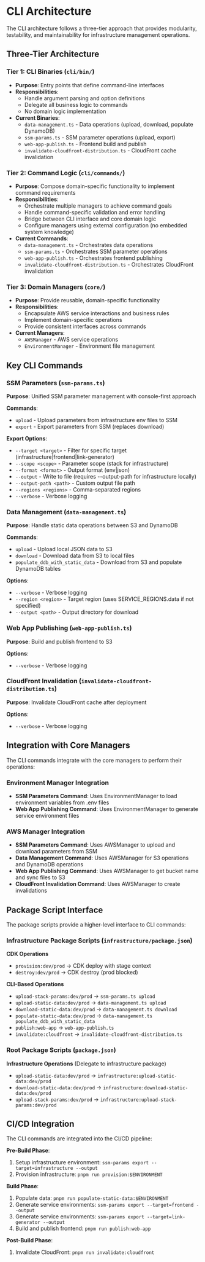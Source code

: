 # CLI Architecture

The CLI architecture follows a three-tier approach that provides modularity, testability, and maintainability for infrastructure management operations.

## Three-Tier Architecture

### Tier 1: CLI Binaries (`cli/bin/`)

- **Purpose**: Entry points that define command-line interfaces
- **Responsibilities**:
  - Handle argument parsing and option definitions
  - Delegate all business logic to commands
  - No domain logic implementation
- **Current Binaries**:
  - `data-management.ts` - Data operations (upload, download, populate DynamoDB)
  - `ssm-params.ts` - SSM parameter operations (upload, export)
  - `web-app-publish.ts` - Frontend build and publish
  - `invalidate-cloudfront-distribution.ts` - CloudFront cache invalidation

### Tier 2: Command Logic (`cli/commands/`)

- **Purpose**: Compose domain-specific functionality to implement command requirements
- **Responsibilities**:
  - Orchestrate multiple managers to achieve command goals
  - Handle command-specific validation and error handling
  - Bridge between CLI interface and core domain logic
  - Configure managers using external configuration (no embedded system knowledge)
- **Current Commands**:
  - `data-management.ts` - Orchestrates data operations
  - `ssm-params.ts` - Orchestrates SSM parameter operations
  - `web-app-publish.ts` - Orchestrates frontend publishing
  - `invalidate-cloudfront-distribution.ts` - Orchestrates CloudFront invalidation

### Tier 3: Domain Managers (`core/`)

- **Purpose**: Provide reusable, domain-specific functionality
- **Responsibilities**:
  - Encapsulate AWS service interactions and business rules
  - Implement domain-specific operations
  - Provide consistent interfaces across commands
- **Current Managers**:
  - `AWSManager` - AWS service operations
  - `EnvironmentManager` - Environment file management

## Key CLI Commands

### SSM Parameters (`ssm-params.ts`)

**Purpose**: Unified SSM parameter management with console-first approach

**Commands**:

- `upload` - Upload parameters from infrastructure env files to SSM
- `export` - Export parameters from SSM (replaces download)

**Export Options**:

- `--target <target>` - Filter for specific target (infrastructure|frontend|link-generator)
- `--scope <scope>` - Parameter scope (stack for infrastructure)
- `--format <format>` - Output format (env|json)
- `--output` - Write to file (requires --output-path for infrastructure locally)
- `--output-path <path>` - Custom output file path
- `--regions <regions>` - Comma-separated regions
- `--verbose` - Verbose logging

### Data Management (`data-management.ts`)

**Purpose**: Handle static data operations between S3 and DynamoDB

**Commands**:

- `upload` - Upload local JSON data to S3
- `download` - Download data from S3 to local files
- `populate_ddb_with_static_data` - Download from S3 and populate DynamoDB tables

**Options**:

- `--verbose` - Verbose logging
- `--region <region>` - Target region (uses SERVICE_REGIONS.data if not specified)
- `--output <path>` - Output directory for download

### Web App Publishing (`web-app-publish.ts`)

**Purpose**: Build and publish frontend to S3

**Options**:

- `--verbose` - Verbose logging

### CloudFront Invalidation (`invalidate-cloudfront-distribution.ts`)

**Purpose**: Invalidate CloudFront cache after deployment

**Options**:

- `--verbose` - Verbose logging

## Integration with Core Managers

The CLI commands integrate with the core managers to perform their operations:

### Environment Manager Integration

- **SSM Parameters Command**: Uses EnvironmentManager to load environment variables from .env files
- **Web App Publishing Command**: Uses EnvironmentManager to generate service environment files

### AWS Manager Integration

- **SSM Parameters Command**: Uses AWSManager to upload and download parameters from SSM
- **Data Management Command**: Uses AWSManager for S3 operations and DynamoDB operations
- **Web App Publishing Command**: Uses AWSManager to get bucket name and sync files to S3
- **CloudFront Invalidation Command**: Uses AWSManager to create invalidations

## Package Script Interface

The package scripts provide a higher-level interface to CLI commands:

### Infrastructure Package Scripts (`infrastructure/package.json`)

**CDK Operations**

- `provision:dev/prod` → CDK deploy with stage context
- `destroy:dev/prod` → CDK destroy (prod blocked)

**CLI-Based Operations**

- `upload-stack-params:dev/prod` → `ssm-params.ts upload`
- `upload-static-data:dev/prod` → `data-management.ts upload`
- `download-static-data:dev/prod` → `data-management.ts download`
- `populate-static-data:dev/prod` → `data-management.ts populate_ddb_with_static_data`
- `publish:web-app` → `web-app-publish.ts`
- `invalidate:cloudfront` → `invalidate-cloudfront-distribution.ts`

### Root Package Scripts (`package.json`)

**Infrastructure Operations** (Delegate to infrastructure package)

- `upload-static-data:dev/prod` → `infrastructure:upload-static-data:dev/prod`
- `download-static-data:dev/prod` → `infrastructure:download-static-data:dev/prod`
- `upload-stack-params:dev/prod` → `infrastructure:upload-stack-params:dev/prod`

## CI/CD Integration

The CLI commands are integrated into the CI/CD pipeline:

**Pre-Build Phase**:

1. Setup infrastructure environment: `ssm-params export --target=infrastructure --output`
2. Provision infrastructure: `pnpm run provision:$ENVIRONMENT`

**Build Phase**:

1. Populate data: `pnpm run populate-static-data:$ENVIRONMENT`
2. Generate service environments: `ssm-params export --target=frontend --output`
3. Generate service environments: `ssm-params export --target=link-generator --output`
4. Build and publish frontend: `pnpm run publish:web-app`

**Post-Build Phase**:

1. Invalidate CloudFront: `pnpm run invalidate:cloudfront`
